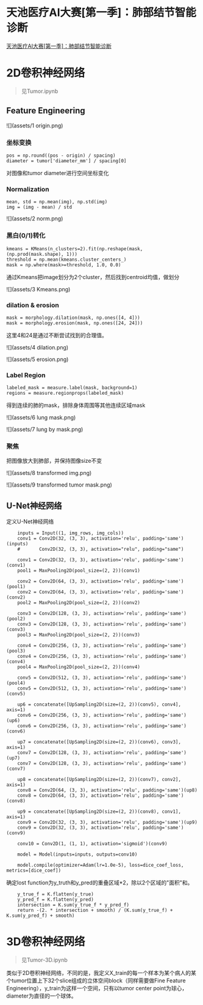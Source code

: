 # 天池医疗AI大赛[第一季]：肺部结节智能诊断

[天池医疗AI大赛[第一季]：肺部结节智能诊断](https://tianchi.aliyun.com/competition/information.htm)

# 2D卷积神经网络

> 见Tumor.ipynb

## Feature Engineering

![](assets/1 origin.png)

### 坐标变换

```
pos = np.round((pos - origin) / spacing)
diameter = tumor['diameter_mm'] / spacing[0]
```

对图像和tumor diameter进行空间坐标变化

### Normalization

```
mean, std = np.mean(img), np.std(img)
img = (img - mean) / std
```

![](assets/2 norm.png)

### 黑白(0/1)转化

```
kmeans = KMeans(n_clusters=2).fit(np.reshape(mask, (np.prod(mask.shape), 1)))
threshold = np.mean(kmeans.cluster_centers_)
mask = np.where(mask>=threshold, 1.0, 0.0)
```

通过Kmeans把image划分为2个cluster，然后找到centroid均值，做划分

![](assets/3 Kmeans.png)

### dilation & erosion

```
mask = morphology.dilation(mask, np.ones([4, 4]))
mask = morphology.erosion(mask, np.ones([24, 24]))
```

这里4和24是通过不断尝试找到的合理值。

![](assets/4 dilation.png)

![](assets/5 erosion.png)

### Label Region

```
labeled_mask = measure.label(mask, background=1)
regions = measure.regionprops(labeled_mask)
```

得到连续的肺的mask，排除身体周围等其他连续区域mask

![](assets/6 lung mask.png)

![](assets/7 lung by mask.png)

### 聚焦

把图像放大到肺部，并保持图像size不变

![](assets/8 transformed img.png)

![](assets/9 transformed tumor mask.png)

## U-Net神经网络

定义U-Net神经网络

```
    inputs = Input((1, img_rows, img_cols))
    conv1 = Conv2D(32, (3, 3), activation='relu', padding='same')(inputs)
    #       Conv2D(32, (3, 3), activation="relu", padding="same")

    conv1 = Conv2D(32, (3, 3), activation='relu', padding='same')(conv1)
    pool1 = MaxPooling2D(pool_size=(2, 2))(conv1)

    conv2 = Conv2D(64, (3, 3), activation='relu', padding='same')(pool1)
    conv2 = Conv2D(64, (3, 3), activation='relu', padding='same')(conv2)
    pool2 = MaxPooling2D(pool_size=(2, 2))(conv2)

    conv3 = Conv2D(128, (3, 3), activation='relu', padding='same')(pool2)
    conv3 = Conv2D(128, (3, 3), activation='relu', padding='same')(conv3)
    pool3 = MaxPooling2D(pool_size=(2, 2))(conv3)

    conv4 = Conv2D(256, (3, 3), activation='relu', padding='same')(pool3)
    conv4 = Conv2D(256, (3, 3), activation='relu', padding='same')(conv4)
    pool4 = MaxPooling2D(pool_size=(2, 2))(conv4)

    conv5 = Conv2D(512, (3, 3), activation='relu', padding='same')(pool4)
    conv5 = Conv2D(512, (3, 3), activation='relu', padding='same')(conv5)

    up6 = concatenate([UpSampling2D(size=(2, 2))(conv5), conv4], axis=1)
    conv6 = Conv2D(256, (3, 3), activation='relu', padding='same')(up6)
    conv6 = Conv2D(256, (3, 3), activation='relu', padding='same')(conv6)

    up7 = concatenate([UpSampling2D(size=(2, 2))(conv6), conv3], axis=1)
    conv7 = Conv2D(128, (3, 3), activation='relu', padding='same')(up7)
    conv7 = Conv2D(128, (3, 3), activation='relu', padding='same')(conv7)

    up8 = concatenate([UpSampling2D(size=(2, 2))(conv7), conv2], axis=1)
    conv8 = Conv2D(64, (3, 3), activation='relu', padding='same')(up8)
    conv8 = Conv2D(64, (3, 3), activation='relu', padding='same')(conv8)

    up9 = concatenate([UpSampling2D(size=(2, 2))(conv8), conv1], axis=1)
    conv9 = Conv2D(32, (3, 3), activation='relu', padding='same')(up9)
    conv9 = Conv2D(32, (3, 3), activation='relu', padding='same')(conv9)

    conv10 = Conv2D(1, (1, 1), activation='sigmoid')(conv9)

    model = Model(inputs=inputs, outputs=conv10)

    model.compile(optimizer=Adam(lr=1.0e-5), loss=dice_coef_loss, metrics=[dice_coef])
```

确定lost function为y_truth和y_pred的重叠区域*2，除以2个区域的"面积"和。

```
    y_true_f = K.flatten(y_true)
    y_pred_f = K.flatten(y_pred)
    intersection = K.sum(y_true_f * y_pred_f)
    return -(2. * intersection + smooth) / (K.sum(y_true_f) + K.sum(y_pred_f) + smooth)

```

# 3D卷积神经网络

> 见Tumor-3D.ipynb

类似于2D卷积神经网络，不同的是，我定义X_train的每一个样本为某个病人的某个tumor位置上下32个slice组成的立体空间block（同样需要做Fine Feature Engineering），y_train为这样一个空间，只有以tumor center point为球心，diameter为直径的一个球体。
